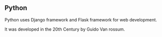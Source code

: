 <h2>Python</h2>

<p>Python uses Django framework and Flask framework for web development.</p>
It was developed in the 20th Century by Guido Van rossum.
